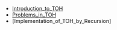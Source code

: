 * [Introduction_to_TOH](https://github.com/roopali-1/winter-of-contributing/blob/C_CPP/C_CPP/Algorithmic%20Approaches/Recursive/Recursive_Implementation_of_TOH/what_is_TOH.md)
* [Problems_in_TOH](https://github.com/roopali-1/winter-of-contributing/blob/C_CPP/C_CPP/Algorithmic%20Approaches/Recursive/Recursive_Implementation_of_TOH/problems_in_TOH.md)
* [Implementation_of_TOH_by_Recursion]
